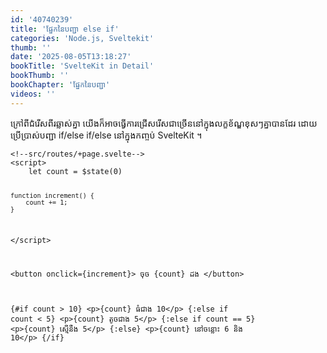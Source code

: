 ```yaml
---
id: '40740239'
title: 'ផ្នែក​នៃ​បញ្ជា else if'
categories: 'Node.js, Sveltekit'
thumb: ''
date: '2025-08-05T13:18:27'
bookTitle: 'SvelteKit in Detail'
bookThumb: ''
bookChapter: 'ផ្នែក​នៃ​បញ្ជា'
videos: ''
---
```

<p>ក្រៅ​ពី​ជំរើសពីរ​​ឆ្លាស់​គ្នា យើង​ក៏​អាច​ធ្វើ​ការជ្រើសរើស​ជា​ច្រើន​នៅ​ក្នុង​លក្ខខ័ណ្ឌ​ខុស​ៗ​គ្នា​បាន​ដែរ ដោយ​ប្រើប្រាស់​បញ្ជា if/else if/else នៅ​ក្នុង​កញ្ចប់ SvelteKit ។</p><pre><code class="language-html">&lt;!--src/routes/+page.svelte--&gt;
&lt;script&gt;
    let count = $state(0)
 
    function increment() {
        count += 1;
    }
&lt;/script&gt;
 
&lt;button onclick={increment}&gt;
    ចុច {count} ដង
&lt;/button&gt; 
 
{#if count &gt; 10}
    &lt;p&gt;{count} ធំ​ជាង 10&lt;/p&gt;
{:else if count &lt; 5}
    &lt;p&gt;{count} តូច​ជាង 5&lt;/p&gt;
{:else if count == 5}
    &lt;p&gt;{count} ស្មើ​នឹង​ 5&lt;/p&gt;
{:else}
    &lt;p&gt;{count} នៅ​ចន្លោះ 6 និង 10&lt;/p&gt;
{/if}</code></pre>